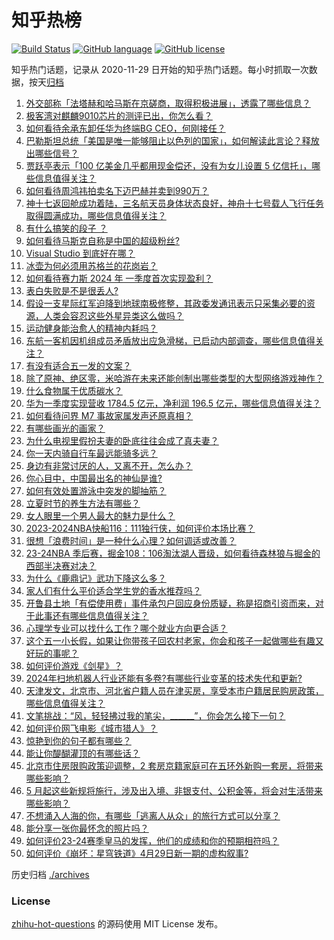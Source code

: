 # 知乎热榜
[![Build Status](https://github.com/ToWeLong/zhihu-hot-questions/workflows/CI/badge.svg)](https://github.com/ToWeLong/zhihu-hot-questions/actions)
[![GitHub language](https://img.shields.io/badge/language-golang-orange.svg)](https://golang.org/)
[![GitHub license](https://img.shields.io/github/license/ToWeLong/zhihu-hot-questions)](https://github.com/ToWeLong/zhihu-hot-questions/blob/main/LICENSE)

知乎热门话题，记录从 2020-11-29 日开始的知乎热门话题。每小时抓取一次数据，按天[归档](./archives)

<!-- BEGIN -->

1. [外交部称「法塔赫和哈马斯在京磋商，取得积极进展」，透露了哪些信息？](https://www.zhihu.com/question/654585950)
1. [极客湾对麒麟9010芯片的测评已出，你怎么看？](https://www.zhihu.com/question/654465400)
1. [如何看待余承东卸任华为终端BG CEO，何刚接任？](https://www.zhihu.com/question/654623683)
1. [巴勒斯坦总统「美国是唯一能够阻止以色列的国家」，如何解读此言论？释放出哪些信号？](https://www.zhihu.com/question/654468171)
1. [贾跃亭表示「100 亿美金几乎都用现金偿还，没有为女儿设置 5 亿信托」，哪些信息值得关注？](https://www.zhihu.com/question/654583203)
1. [如何看待周鸿祎拍卖名下迈巴赫并卖到990万？](https://www.zhihu.com/question/654367344)
1. [神十七返回舱成功着陆，三名航天员身体状态良好，神舟十七号载人飞行任务取得圆满成功，哪些信息值得关注？](https://www.zhihu.com/question/654080316)
1. [有什么搞笑的段子 ？](https://www.zhihu.com/question/647538923)
1. [如何看待马斯克自称是中国的超级粉丝?](https://www.zhihu.com/question/654482999)
1. [Visual Studio 到底好在哪？](https://www.zhihu.com/question/481148373)
1. [冰壶为何必须用苏格兰的花岗岩？](https://www.zhihu.com/question/654282667)
1. [如何看待赛力斯 2024 年 一季度首次实现盈利？](https://www.zhihu.com/question/654528046)
1. [表白失败是不是很丢人?](https://www.zhihu.com/question/650685834)
1. [假设一支星际红军迫降到地球南极修整，其政委发通讯表示只采集必要的资源，人类会容忍这些外星异类这么做吗？](https://www.zhihu.com/question/654268414)
1. [运动健身能治愈人的精神内耗吗？](https://www.zhihu.com/question/651185931)
1. [东航一客机因机组成员矛盾放出应急滑梯，已启动内部调查，哪些信息值得关注？](https://www.zhihu.com/question/654572134)
1. [有没有适合五一发的文案？](https://www.zhihu.com/question/456054234)
1. [除了原神、绝区零，米哈游在未来还能创制出哪些类型的大型网络游戏神作？](https://www.zhihu.com/question/654518892)
1. [什么食物属于优质碳水？](https://www.zhihu.com/question/651822197)
1. [华为一季度实现营收 1784.5 亿元，净利润 196.5 亿元，哪些信息值得关注？](https://www.zhihu.com/question/654594897)
1. [如何看待问界 M7 事故家属发声还原真相？](https://www.zhihu.com/question/654559013)
1. [有哪些画光的画家？](https://www.zhihu.com/question/38276913)
1. [为什么电视里假扮夫妻的卧底往往会成了真夫妻？](https://www.zhihu.com/question/653625916)
1. [你一天内骑自行车最远能骑多远？](https://www.zhihu.com/question/652381597)
1. [身边有非常讨厌的人，又离不开，怎么办？](https://www.zhihu.com/question/654573512)
1. [你心目中，中国最出名的神仙是谁?](https://www.zhihu.com/question/653985587)
1. [如何有效处置游泳中突发的脚抽筋？](https://www.zhihu.com/question/654168607)
1. [立夏时节的养生方法有哪些？](https://www.zhihu.com/question/654474610)
1. [女人眼里一个男人最大的魅力是什么？](https://www.zhihu.com/question/653054911)
1. [2023-2024NBA快船116：111独行侠，如何评价本场比赛？](https://www.zhihu.com/question/654441734)
1. [很想「浪费时间」是一种什么心理？如何调适或改善？](https://www.zhihu.com/question/654425583)
1. [23-24NBA 季后赛，掘金108：106淘汰湖人晋级，如何看待森林狼与掘金的西部半决赛对决？](https://www.zhihu.com/question/654572929)
1. [为什么《鹿鼎记》武功下降这么多？](https://www.zhihu.com/question/654393585)
1. [家人们有什么平价适合学生党的香水推荐吗？](https://www.zhihu.com/question/653541527)
1. [开鲁县土地「有偿使用费」事件承包户回应身份质疑，称是招商引资而来，对于此事还有哪些信息值得关注？](https://www.zhihu.com/question/654461575)
1. [心理学专业可以找什么工作？哪个就业方向更合适？](https://www.zhihu.com/question/654063083)
1. [这个五一小长假，如果让你带孩子回农村老家，你会和孩子一起做哪些有趣又好玩的事呢？](https://www.zhihu.com/question/654534945)
1. [如何评价游戏《剑星》？](https://www.zhihu.com/question/654167750)
1. [2024年扫地机器人行业还能有多卷?有哪些行业变革的技术失代和更新?](https://www.zhihu.com/question/654572398)
1. [天津发文，北京市、河北省户籍人员在津买房，享受本市户籍居民购房政策，哪些信息值得关注？](https://www.zhihu.com/question/654577457)
1. [文笔挑战：“风，轻轻拂过我的笔尖，______”，你会怎么接下一句？](https://www.zhihu.com/question/654488978)
1. [如何评价网飞电影《城市猎人》？](https://www.zhihu.com/question/654185763)
1. [惊艳到你的句子都有哪些？](https://www.zhihu.com/question/654523411)
1. [能让你醍醐灌顶的有哪些话？](https://www.zhihu.com/question/654421814)
1. [北京市住房限购政策迎调整，2 套房京籍家庭可在五环外新购一套房，将带来哪些影响？](https://www.zhihu.com/question/654612464)
1. [5 月起这些新规将施行，涉及出入境、非银支付、公积金等，将会对生活带来哪些影响？](https://www.zhihu.com/question/654455491)
1. [不想涌入人海的你，有哪些「逃离人从众」的旅行方式可以分享？](https://www.zhihu.com/question/654357625)
1. [能分享一张你最怀念的照片吗？](https://www.zhihu.com/question/654178689)
1. [如何评价23-24赛季皇马的发挥，他们的成绩和你的预期相符吗？](https://www.zhihu.com/question/654061771)
1. [如何评价《崩坏：星穹铁道》4月29日新一期的虚构叙事?](https://www.zhihu.com/question/654463292)

<!-- END -->

历史归档 [./archives](./archives)


### License
[zhihu-hot-questions](https://github.com/towelong/zhihu-hot-questions) 的源码使用 MIT License 发布。